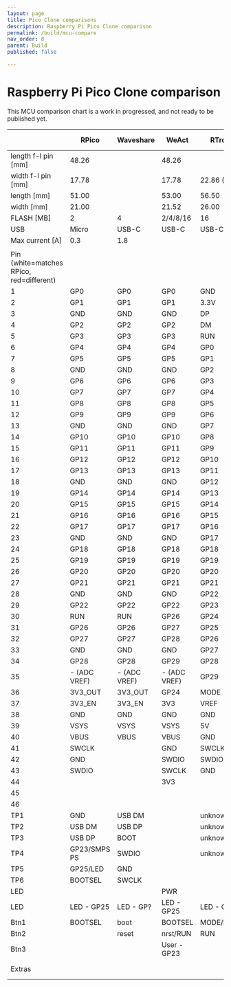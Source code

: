 ```yaml
---
layout: page
title: Pico Clone comparisons
description: Raspberry Pi Pico Clone comparison
permalink: /build/mcu-compare
nav_order: 8
parent: Build
published: false

---
```


# Raspberry Pi Pico Clone comparison


This MCU comparison chart is a work in progressed, and not ready to be published yet.

|                                          | RPico         | Waveshare     | WeAct         | RTrobot      | Tenstar    | YD-RP2040     | SZYTF      | EstarDyn      |
| ---------------------------------------- | ------------- | ------------- | ------------- | ------------ | ---------- | ------------- | ---------- | ------------- |
| length f-l pin [mm]                      | 48.26         |               | 48.26         |              |            | 48.26         |            | 48.26         |
| width f-l pin [mm]                       | 17.78         |               | 17.78         | 22.86 (?)    |            | 17.78         |            | 17.78         |
| length [mm]                              | 51.00         |               | 53.00         | 56.50        |            | 53.34         | 53.80      |               |
| width [mm]                               | 21.00         |               | 21.52         | 26.00        |            | 22.86         | 21.00      |               |
| FLASH [MB]                               | 2             | 4             | 2/4/8/16      | 16           | 2          | 4             | 16         |               |
| USB                                      | Micro         | USB-C         | USB-C         | USB-C        | USB-C      | USB-C         | USB-C      | USB-C         |
| Max current [A]                          | 0.3           | 1.8           |               |              |            |               |            |               |
|                                          |               |               |               |              |            |               |            |               |
| Pin (white=matches RPico, red=different) |               |               |               |              |            |               |            |               |
| 1                                        | GP0           | GP0           | GP0           | GND          | GP0        | GP0           | GP0        | GP0           |
| 2                                        | GP1           | GP1           | GP1           | 3.3V         | GP1        | GP1           | GP1        | GP1           |
| 3                                        | GND           | GND           | GND           | DP           | GND        | GND           | GP2        | GND           |
| 4                                        | GP2           | GP2           | GP2           | DM           | GP2        | GP2           | GP3        | GP2           |
| 5                                        | GP3           | GP3           | GP3           | RUN          | GP3        | GP3           | GP4        | GP3           |
| 6                                        | GP4           | GP4           | GP4           | GP0          | GP4        | GP4           | GND        | GP4           |
| 7                                        | GP5           | GP5           | GP5           | GP1          | GP5        | GP5           | GP5        | GP5           |
| 8                                        | GND           | GND           | GND           | GP2          | GND        | GND           | GP6        | GND           |
| 9                                        | GP6           | GP6           | GP6           | GP3          | GP6        | GP6           | GP7        | GP6           |
| 10                                       | GP7           | GP7           | GP7           | GP4          | GP7        | GP7           | GP8        | GP7           |
| 11                                       | GP8           | GP8           | GP8           | GP5          | GP8        | GP8           | GP9        | GP8           |
| 12                                       | GP9           | GP9           | GP9           | GP6          | GP9        | GP9           | GP10       | GP9           |
| 13                                       | GND           | GND           | GND           | GP7          | GND        | GND           | GP11       | GND           |
| 14                                       | GP10          | GP10          | GP10          | GP8          | GP10       | GP10          | GP12       | GP10          |
| 15                                       | GP11          | GP11          | GP11          | GP9          | GP11       | GP11          | GND        | GP11          |
| 16                                       | GP12          | GP12          | GP12          | GP10         | GP12       | GP12          | GP13       | GP12          |
| 17                                       | GP13          | GP13          | GP13          | GP11         | GP13       | GP13          | GP14       | GP13          |
| 18                                       | GND           | GND           | GND           | GP12         | GND        | GND           | GP15       | GND           |
| 19                                       | GP14          | GP14          | GP14          | GP13         | GP14       | GP14          | GP16       | GP14          |
| 20                                       | GP15          | GP15          | GP15          | GP14         | GP15       | GP15          | GP17       | GP15          |
| 21                                       | GP16          | GP16          | GP16          | GP15         | GP16       | GP16          | GP18       | GP16          |
| 22                                       | GP17          | GP17          | GP17          | GP16         | GP17       | GP17          | GP19       | GP17          |
| 23                                       | GND           | GND           | GND           | GP17         | GND        | GND           | GP20       | GND           |
| 24                                       | GP18          | GP18          | GP18          | GP18         | GP18       | GP18          | GP21       | GP18          |
| 25                                       | GP19          | GP19          | GP19          | GP19         | GP19       | GP19          | GP22       | GP19          |
| 26                                       | GP20          | GP20          | GP20          | GP20         | GP20       | GP20          | GP23       | GP20          |
| 27                                       | GP21          | GP21          | GP21          | GP21         | GP21       | GP21          | GP24       | GP21          |
| 28                                       | GND           | GND           | GND           | GP22         | GND        | GND           | GP25       | GND           |
| 29                                       | GP22          | GP22          | GP22          | GP23         | GP22       | GP22          | GND        | GP22          |
| 30                                       | RUN           | RUN           | GP26          | GP24         | RUN        | RUN           | GP26       | RUN           |
| 31                                       | GP26          | GP26          | GP27          | GP25         | GP26       | GP26          | GP27       | GP26          |
| 32                                       | GP27          | GP27          | GP28          | GP26         | GP27       | GP27          | GP28       | GP27          |
| 33                                       | GND           | GND           | GND           | GP27         | GND        | GND           | GP29       | GND           |
| 34                                       | GP28          | GP28          | GP29          | GP28         | GP28       | GP28          | RUN        | GP28          |
| 35                                       | \- (ADC VREF) | \- (ADC VREF) | \- (ADC VREF) | GP29         | GP29       | GP29          | GND        | \- (ADC VREF) |
| 36                                       | 3V3_OUT       | 3V3_OUT       | GP24          | MODE         | 3V3_OUT    | 3V3_OUT       | 3V3_OUT    | 3V3_OUT       |
| 37                                       | 3V3_EN        | 3V3_EN        | 3V3           | VREF         | GP23       | GP23          | 3V3_EN     |               |
| 38                                       | GND           | GND           | GND           | GND          | GND        | GND           | GND        | GND           |
| 39                                       | VSYS          | VSYS          | VSYS          | 5V           | VIN        | VIN           | VIN        | VSYS          |
| 40                                       | VBUS          | VBUS          | VBUS          | GND          | VOUT       | VOUT          | VBUS       | VBUS          |
| 41                                       | SWCLK         |               | GND           | SWCLK        | 3v3        | 3v3           | 3v3        | SWCLK         |
| 42                                       | GND           |               | SWDIO         | SWDIO        | SWDIO      | SWDIO         | SWDIO      | GND           |
| 43                                       | SWDIO         |               | SWCLK         | GND          | SWDCK      | SWDCK         | SWDCK      | SWDIO         |
| 44                                       |               |               | 3V3           |              | GND        | GND           | GND        |               |
| 45                                       |               |               |               |              | VREF       | VREF          |            |               |
| 46                                       |               |               |               |              | GND        | GND           |            |               |
| TP1                                      | GND           | USB DM        |               | unknown      |            |               |            | no            |
| TP2                                      | USB DM        | USB DP        |               | unknown      |            |               |            | no            |
| TP3                                      | USB DP        | BOOT          |               | unknown      |            |               |            | no            |
| TP4                                      | GP23/SMPS PS  | SWDIO         |               | unknown      |            |               |            | no            |
| TP5                                      | GP25/LED      | GND           |               |              |            |               |            | no            |
| TP6                                      | BOOTSEL       | SWCLK         |               |              |            |               |            | no            |
| LED                                      |               |               | PWR           |              | PWR        | PWR           |            |               |
| LED                                      | LED - GP25    | LED - GP?     | LED - GP25    | LED - GP25   | LED - GP25 | LED - GP25    | LED - GP25 | LED - GP25    |
| Btn1                                     | BOOTSEL       | boot          | BOOTSEL       | MODE/bootsel | boot       | boot          | BOOTSEL    |               |
| Btn2                                     |               | reset         | nrst/RUN      | RUN          | reset      | reset         |            |               |
| Btn3                                     |               |               | User - GP23   |              | User/GP?   | User - GP24   |            |               |
| Extras                                   |               |               |               |              | WS2812     | WS2812 - GP23 |            |